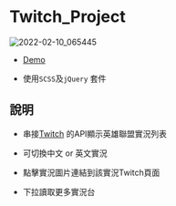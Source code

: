 # Twitch_Project

![2022-02-10_065445](https://user-images.githubusercontent.com/92734689/153304800-341092a7-c035-4814-b4e5-f487538abd47.png)

- [Demo](https://gbf555136.github.io/Twitch_Project/)

- 使用`SCSS`及`jQuery` 套件

## 說明

- 串接[Twitch](https://www.twitch.tv/directory/game/League%20of%20Legends) 的API顯示英雄聯盟實況列表

- 可切換中文 or 英文實況

- 點擊實況圖片連結到該實況Twitch頁面

- 下拉讀取更多實況台


